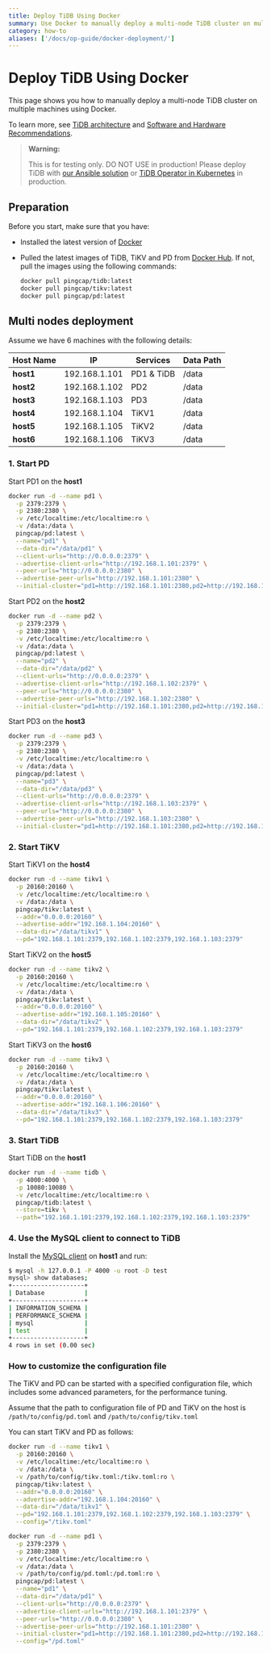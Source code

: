 ```yaml
---
title: Deploy TiDB Using Docker
summary: Use Docker to manually deploy a multi-node TiDB cluster on multiple machines.
category: how-to
aliases: ['/docs/op-guide/docker-deployment/']
---
```


# Deploy TiDB Using Docker

This page shows you how to manually deploy a multi-node TiDB cluster on multiple machines using Docker.

To learn more, see [TiDB architecture](/v3.0/architecture.md) and [Software and Hardware Recommendations](/v3.0/how-to/deploy/hardware-recommendations.md).

> **Warning:**
>
> This is for testing only. DO NOT USE in production! Please deploy TiDB with [our Ansible solution](/v3.0/how-to/deploy/orchestrated/ansible.md) or [TiDB Operator in Kubernetes](/v3.0/tidb-in-kubernetes/deploy/tidb-operator.md) in production.

## Preparation

Before you start, make sure that you have:

+ Installed the latest version of [Docker](https://www.docker.com/products/docker)
+ Pulled the latest images of TiDB, TiKV and PD from [Docker Hub](https://hub.docker.com). If not, pull the images using the following commands:

    ```bash
    docker pull pingcap/tidb:latest
    docker pull pingcap/tikv:latest
    docker pull pingcap/pd:latest
    ```

## Multi nodes deployment

Assume we have 6 machines with the following details:

| Host Name | IP            | Services   | Data Path |
| --------- | ------------- | ---------- | --------- |
| **host1** | 192.168.1.101 | PD1 & TiDB | /data     |
| **host2** | 192.168.1.102 | PD2        | /data     |
| **host3** | 192.168.1.103 | PD3        | /data     |
| **host4** | 192.168.1.104 | TiKV1      | /data     |
| **host5** | 192.168.1.105 | TiKV2      | /data     |
| **host6** | 192.168.1.106 | TiKV3      | /data     |

### 1. Start PD

Start PD1 on the **host1**

```bash
docker run -d --name pd1 \
  -p 2379:2379 \
  -p 2380:2380 \
  -v /etc/localtime:/etc/localtime:ro \
  -v /data:/data \
  pingcap/pd:latest \
  --name="pd1" \
  --data-dir="/data/pd1" \
  --client-urls="http://0.0.0.0:2379" \
  --advertise-client-urls="http://192.168.1.101:2379" \
  --peer-urls="http://0.0.0.0:2380" \
  --advertise-peer-urls="http://192.168.1.101:2380" \
  --initial-cluster="pd1=http://192.168.1.101:2380,pd2=http://192.168.1.102:2380,pd3=http://192.168.1.103:2380"
```

Start PD2 on the **host2**

```bash
docker run -d --name pd2 \
  -p 2379:2379 \
  -p 2380:2380 \
  -v /etc/localtime:/etc/localtime:ro \
  -v /data:/data \
  pingcap/pd:latest \
  --name="pd2" \
  --data-dir="/data/pd2" \
  --client-urls="http://0.0.0.0:2379" \
  --advertise-client-urls="http://192.168.1.102:2379" \
  --peer-urls="http://0.0.0.0:2380" \
  --advertise-peer-urls="http://192.168.1.102:2380" \
  --initial-cluster="pd1=http://192.168.1.101:2380,pd2=http://192.168.1.102:2380,pd3=http://192.168.1.103:2380"
```

Start PD3 on the **host3**

```bash
docker run -d --name pd3 \
  -p 2379:2379 \
  -p 2380:2380 \
  -v /etc/localtime:/etc/localtime:ro \
  -v /data:/data \
  pingcap/pd:latest \
  --name="pd3" \
  --data-dir="/data/pd3" \
  --client-urls="http://0.0.0.0:2379" \
  --advertise-client-urls="http://192.168.1.103:2379" \
  --peer-urls="http://0.0.0.0:2380" \
  --advertise-peer-urls="http://192.168.1.103:2380" \
  --initial-cluster="pd1=http://192.168.1.101:2380,pd2=http://192.168.1.102:2380,pd3=http://192.168.1.103:2380"
```

### 2. Start TiKV

Start TiKV1 on the **host4**

```bash
docker run -d --name tikv1 \
  -p 20160:20160 \
  -v /etc/localtime:/etc/localtime:ro \
  -v /data:/data \
  pingcap/tikv:latest \
  --addr="0.0.0.0:20160" \
  --advertise-addr="192.168.1.104:20160" \
  --data-dir="/data/tikv1" \
  --pd="192.168.1.101:2379,192.168.1.102:2379,192.168.1.103:2379"
```

Start TiKV2 on the **host5**

```bash
docker run -d --name tikv2 \
  -p 20160:20160 \
  -v /etc/localtime:/etc/localtime:ro \
  -v /data:/data \
  pingcap/tikv:latest \
  --addr="0.0.0.0:20160" \
  --advertise-addr="192.168.1.105:20160" \
  --data-dir="/data/tikv2" \
  --pd="192.168.1.101:2379,192.168.1.102:2379,192.168.1.103:2379"
```

Start TiKV3 on the **host6**

```bash
docker run -d --name tikv3 \
  -p 20160:20160 \
  -v /etc/localtime:/etc/localtime:ro \
  -v /data:/data \
  pingcap/tikv:latest \
  --addr="0.0.0.0:20160" \
  --advertise-addr="192.168.1.106:20160" \
  --data-dir="/data/tikv3" \
  --pd="192.168.1.101:2379,192.168.1.102:2379,192.168.1.103:2379"
```

### 3. Start TiDB

Start TiDB on the **host1**

```bash
docker run -d --name tidb \
  -p 4000:4000 \
  -p 10080:10080 \
  -v /etc/localtime:/etc/localtime:ro \
  pingcap/tidb:latest \
  --store=tikv \
  --path="192.168.1.101:2379,192.168.1.102:2379,192.168.1.103:2379"
```

### 4. Use the MySQL client to connect to TiDB

Install the [MySQL client](http://dev.mysql.com/downloads/mysql/) on **host1** and run:

```bash
$ mysql -h 127.0.0.1 -P 4000 -u root -D test
mysql> show databases;
+--------------------+
| Database           |
+--------------------+
| INFORMATION_SCHEMA |
| PERFORMANCE_SCHEMA |
| mysql              |
| test               |
+--------------------+
4 rows in set (0.00 sec)
```

### How to customize the configuration file

The TiKV and PD can be started with a specified configuration file, which includes some advanced parameters, for the performance tuning.

Assume that the path to configuration file of PD and TiKV on the host is `/path/to/config/pd.toml` and `/path/to/config/tikv.toml`

You can start TiKV and PD as follows:

```bash
docker run -d --name tikv1 \
  -p 20160:20160 \
  -v /etc/localtime:/etc/localtime:ro \
  -v /data:/data \
  -v /path/to/config/tikv.toml:/tikv.toml:ro \
  pingcap/tikv:latest \
  --addr="0.0.0.0:20160" \
  --advertise-addr="192.168.1.104:20160" \
  --data-dir="/data/tikv1" \
  --pd="192.168.1.101:2379,192.168.1.102:2379,192.168.1.103:2379" \
  --config="/tikv.toml"
```

```bash
docker run -d --name pd1 \
  -p 2379:2379 \
  -p 2380:2380 \
  -v /etc/localtime:/etc/localtime:ro \
  -v /data:/data \
  -v /path/to/config/pd.toml:/pd.toml:ro \
  pingcap/pd:latest \
  --name="pd1" \
  --data-dir="/data/pd1" \
  --client-urls="http://0.0.0.0:2379" \
  --advertise-client-urls="http://192.168.1.101:2379" \
  --peer-urls="http://0.0.0.0:2380" \
  --advertise-peer-urls="http://192.168.1.101:2380" \
  --initial-cluster="pd1=http://192.168.1.101:2380,pd2=http://192.168.1.102:2380,pd3=http://192.168.1.103:2380" \
  --config="/pd.toml"
```
